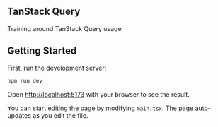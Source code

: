 ## TanStack Query

Training around TanStack Query usage

## Getting Started

First, run the development server:

```bash
npm run dev
```

Open [http://localhost:5173](http://localhost:5173) with your browser to see the result.

You can start editing the page by modifying `main.tsx`. The page auto-updates as you edit the file.